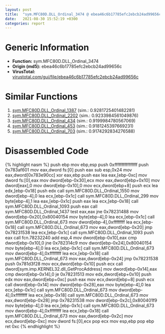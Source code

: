 ```yaml
---
layout: post
title:  "sym.MFC80D.DLL_Ordinal_3474 @ ebea46c6b17785efc2ebcb24ad99656c"
date:   2021-08-30 15:52:19 +0300
categories: report
---
```


# Generic Information
- **Function:** sym.MFC80D.DLL\_Ordinal\_3474
- **Origin (md5):** ebea46c6b17785efc2ebcb24ad99656c
- **VirusTotal:** [virustotal.com/gui/file/ebea46c6b17785efc2ebcb24ad99656c][virustotal_ref]



# Similar Functions

1. [sym.MFC80D.DLL\_Ordinal\_1387][similar_1_ref] (sim.: 0.9281725401482281)
2. [sym.MFC80D.DLL\_Ordinal\_2202][similar_2_ref] (sim.: 0.9233984561049876)
3. [sym.MFC80D.DLL\_Ordinal\_434][similar_3_ref] (sim.: 0.9199984780567069)
4. [sym.MFC80D.DLL\_Ordinal\_453][similar_4_ref] (sim.: 0.9181245397669231)
5. [sym.MFC80D.DLL\_Ordinal\_703][similar_5_ref] (sim.: 0.9174292834276588)


# Disassembled Code

{% highlight nasm %}
push ebp
mov ebp,esp
push 0xffffffffffffffff
push 0x783af601
mov eax,dword fs:[0]
push eax
sub esp,0x24
mov eax,dword[0x783e90cc]
xor eax,ebp
push eax
lea eax,[ebp-0xc]
mov dword fs:[0],eax
mov dword[ebp-0x30],ecx
mov eax,dword[ebp+0x10]
mov dword[eax],0
mov dword[ebp-0x10],0
mov ecx,dword[ebp+8]
push ecx
lea edx,[ebp-0x18]
push edx
call sym.MFC80D.DLL_Ordinal_1550
mov dword[ebp-4],0
lea ecx,[ebp-0x1c]
call sym.MFC80D.DLL_Ordinal_299
mov byte[ebp-4],1
lea eax,[ebp-0x1c]
push eax
lea ecx,[ebp-0x18]
call sym.MFC80D.DLL_Ordinal_1093
push eax
call sym.MFC80D.DLL_Ordinal_1437
test eax,eax
jne 0x78231488
mov dword[ebp-0x20],0x80040154
mov byte[ebp-4],0
lea ecx,[ebp-0x1c]
call sym.MFC80D.DLL_Ordinal_673
mov dword[ebp-4],0xffffffff
lea ecx,[ebp-0x18]
call sym.MFC80D.DLL_Ordinal_673
mov eax,dword[ebp-0x20]
jmp 0x78231538
lea ecx,[ebp-0x1c]
call sym.MFC80D.DLL_Ordinal_1093
push eax
call fcn.78232240
add esp,4
mov dword[ebp-0x10],eax
cmp dword[ebp-0x10],0
jne 0x782314c9
mov dword[ebp-0x24],0x80040154
mov byte[ebp-4],0
lea ecx,[ebp-0x1c]
call sym.MFC80D.DLL_Ordinal_673
mov dword[ebp-4],0xffffffff
lea ecx,[ebp-0x18]
call sym.MFC80D.DLL_Ordinal_673
mov eax,dword[ebp-0x24]
jmp 0x78231538
push 0x781d3f28
mov ecx,dword[ebp-0x10]
push ecx
call dword[sym.imp.KERNEL32.dll_GetProcAddress]
mov dword[ebp-0x14],eax
cmp dword[ebp-0x14],0
je 0x78231513
mov edx,dword[ebp+0x10]
push edx
mov eax,dword[ebp+0xc]
push eax
mov ecx,dword[ebp+8]
push ecx
call dword[ebp-0x14]
mov dword[ebp-0x28],eax
mov byte[ebp-4],0
lea ecx,[ebp-0x1c]
call sym.MFC80D.DLL_Ordinal_673
mov dword[ebp-4],0xffffffff
lea ecx,[ebp-0x18]
call sym.MFC80D.DLL_Ordinal_673
mov eax,dword[ebp-0x28]
jmp 0x78231538
mov dword[ebp-0x2c],0x800401f9
mov byte[ebp-4],0
lea ecx,[ebp-0x1c]
call sym.MFC80D.DLL_Ordinal_673
mov dword[ebp-4],0xffffffff
lea ecx,[ebp-0x18]
call sym.MFC80D.DLL_Ordinal_673
mov eax,dword[ebp-0x2c]
mov ecx,dword[ebp-0xc]
mov dword fs:[0],ecx
pop ecx
mov esp,ebp
pop ebp
ret 0xc
{% endhighlight %}


[similar_1_ref]: /report/sym.MFC80D.DLL_Ordinal_1387@ebea46c6b17785efc2ebcb24ad99656c
[similar_2_ref]: /report/sym.MFC80D.DLL_Ordinal_2202@ebea46c6b17785efc2ebcb24ad99656c
[similar_3_ref]: /report/sym.MFC80D.DLL_Ordinal_434@ebea46c6b17785efc2ebcb24ad99656c
[similar_4_ref]: /report/sym.MFC80D.DLL_Ordinal_453@ebea46c6b17785efc2ebcb24ad99656c
[similar_5_ref]: /report/sym.MFC80D.DLL_Ordinal_703@ebea46c6b17785efc2ebcb24ad99656c
[virustotal_ref]: https://www.virustotal.com/gui/file/ebea46c6b17785efc2ebcb24ad99656c